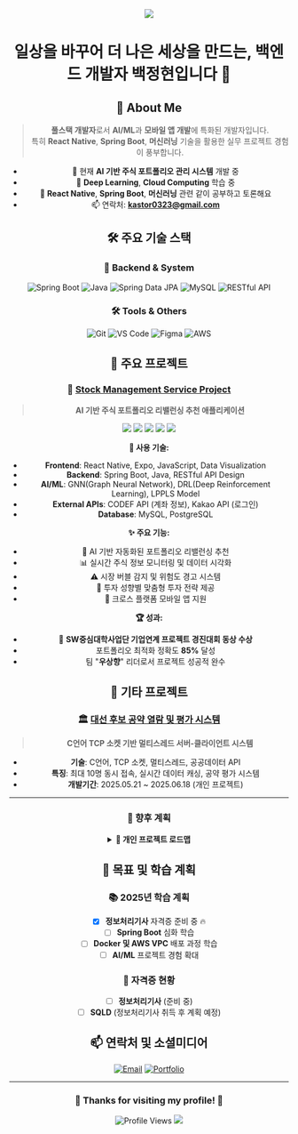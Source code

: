 <div align="center">
  <img src="https://capsule-render.vercel.app/api?type=waving&color=auto&height=200&section=header&text=JungHyun&fontSize=90" />
</div>

<div align="center">
  
# 일상을 바꾸어 더 나은 세상을 만드는, 백엔드 개발자 백정현입니다 👋

## 🚀 About Me

> **풀스택 개발자**로서 **AI/ML**과 **모바일 앱 개발**에 특화된 개발자입니다.  
> 특히 **React Native**, **Spring Boot**, **머신러닝** 기술을 활용한 실무 프로젝트 경험이 풍부합니다.

- 🔭 현재 **AI 기반 주식 포트폴리오 관리 시스템** 개발 중
- 🌱 **Deep Learning**, **Cloud Computing** 학습 중
- 💬 **React Native**, **Spring Boot**, **머신러닝** 관련 같이 공부하고 토론해요
- 📫 연락처: **kastor0323@gmail.com**

## 🛠 주요 기술 스택

### 🔧 Backend & System
<p>
  <img alt="Spring Boot" src="https://img.shields.io/badge/Spring_Boot-6DB33F?style=for-the-badge&logo=spring-boot&logoColor=white"/>
  <img alt="Java" src="https://img.shields.io/badge/Java-ED8B00?style=for-the-badge&logo=java&logoColor=white"/>
  <img alt="Spring Data JPA" src="https://img.shields.io/badge/C-A8B9CC?style=for-the-badge&logo=c&logoColor=black"/>
  <img alt="MySQL" src="https://img.shields.io/badge/MySQL-4479A1?style=for-the-badge&logo=mysql&logoColor=white"/>
  <img alt="RESTful API" src="https://img.shields.io/badge/RESTful_API-005571?style=for-the-badge"/>
</p>

### 🛠 Tools & Others
<p>
  <img alt="Git" src="https://img.shields.io/badge/git-%23F05033.svg?style=for-the-badge&logo=git&logoColor=white"/>
  <img alt="VS Code" src="https://img.shields.io/badge/VS_Code-007ACC?style=for-the-badge&logo=visual-studio-code&logoColor=white"/>
  <img alt="Figma" src="https://img.shields.io/badge/Figma-F24E1E?style=for-the-badge&logo=figma&logoColor=white"/>
  <img alt="AWS" src="https://img.shields.io/badge/AWS-232F3E?style=for-the-badge&logo=amazon-aws&logoColor=white"/>
</p>



## 🚀 주요 프로젝트

### 🎯 [Stock Management Service Project](https://github.com/sehyun00/SMS_Project)
> **AI 기반 주식 포트폴리오 리밸런싱 추천 애플리케이션**

<div align="center">
  <img src="https://img.shields.io/badge/Status-완료-brightgreen?style=for-the-badge"/>
  <img src="https://img.shields.io/badge/Team-우상향(4명)-blue?style=for-the-badge"/>
  <img src="https://img.shields.io/badge/Role-팀장%20%26%20프론트엔드-orange?style=for-the-badge"/>
  <img src="https://img.shields.io/badge/Type-기업연계%20프로젝트-purple?style=for-the-badge"/>
  <img src="https://img.shields.io/badge/🏆%20동상%20수상-gold?style=for-the-badge"/>
</div>

**🔧 사용 기술:**
- **Frontend**: React Native, Expo, JavaScript, Data Visualization
- **Backend**: Spring Boot, Java, RESTful API Design  
- **AI/ML**: GNN(Graph Neural Network), DRL(Deep Reinforcement Learning), LPPLS Model
- **External APIs**: CODEF API (계좌 정보), Kakao API (로그인)
- **Database**: MySQL, PostgreSQL

**✨ 주요 기능:**
- 🤖 AI 기반 자동화된 포트폴리오 리밸런싱 추천
- 📊 실시간 주식 정보 모니터링 및 데이터 시각화
- ⚠️ 시장 버블 감지 및 위험도 경고 시스템
- 👤 투자 성향별 맞춤형 투자 전략 제공
- 📱 크로스 플랫폼 모바일 앱 지원

**🏆 성과:**
- 🥉 **SW중심대학사업단 기업연계 프로젝트 경진대회 동상 수상**
- 포트폴리오 최적화 정확도 **85%** 달성
- 팀 "**우상향**" 리더로서 프로젝트 성공적 완수

## 💼 기타 프로젝트

### 🏛️ [대선 후보 공약 열람 및 평가 시스템](https://github.com/sehyun00/C_Project)
> **C언어 TCP 소켓 기반 멀티스레드 서버-클라이언트 시스템**
- **기술**: C언어, TCP 소켓, 멀티스레드, 공공데이터 API
- **특징**: 최대 10명 동시 접속, 실시간 데이터 캐싱, 공약 평가 시스템
- **개발기간**: 2025.05.21 ~ 2025.06.18 (개인 프로젝트)

---

### 🌟 향후 계획

<details>
<summary><b>📱 개인 프로젝트 로드맵</b></summary>

**🔮 계획 중인 프로젝트:**
- **추후 계획 예정**: 내용(기술)

**🎯 현재 집중 목표:**
- **정보처리기사** 자격증 취득 우선
- 기존 프로젝트 **성능 최적화** 및 **리팩토링**
- **Spring Boot** 및 **React Native** 기술 역량 심화

</details>

## 🎯 목표 및 학습 계획

### 📚 2025년 학습 계획
- [x] **정보처리기사** 자격증 준비 중 🔥
- [ ] **Spring Boot** 심화 학습
- [ ] **Docker 및 AWS VPC** 배포 과정 학습
- [ ] **AI/ML** 프로젝트 경험 확대

### 🏅 자격증 현황
- [ ] **정보처리기사** (준비 중)
- [ ] **SQLD** (정보처리기사 취득 후 계획 예정)

## 📫 연락처 및 소셜미디어

<div align="center">

[![Email](https://img.shields.io/badge/Email-kastor0323@gmail.com-D14836?style=for-the-badge&logo=gmail&logoColor=white)](mailto:kastor0323@gmail.com)
[![Portfolio](https://img.shields.io/badge/Portfolio-Visit-FF5722?style=for-the-badge&logo=web&logoColor=white)](https://www.notion.so/14afed3855358059b86ac7474359c3bf?source=copy_link)

</div>

---

<div align="center">
  
### 🌟 Thanks for visiting my profile! 🌟

<img src="https://komarev.com/ghpvc/?username=kastor0323&style=for-the-badge&color=blueviolet" alt="Profile Views" />

<img src="https://capsule-render.vercel.app/api?type=waving&color=auto&height=100&section=footer" />

</div>
